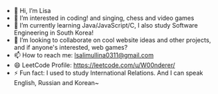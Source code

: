 - 👋 Hi, I’m Lisa
- 👀 I’m interested in coding! and singing, chess and video games
- 🌱 I’m currently learning Java/JavaScript/C, I also study Software Engineering in South Korea!
- 💞️ I’m looking to collaborate on cool website ideas and other projects, and if anyone's interested, web games?
- 📫 How to reach me: lsalimullina0311@gmail.com
- 😄 LeetCode Profile: https://leetcode.com/u/W00nderer/
- ⚡ Fun fact: I used to study International Relations. And I can speak English, Russian and Korean~

<!---
W00nderer/W00nderer is a ✨ special ✨ repository because its `README.md` (this file) appears on your GitHub profile.
You can click the Preview link to take a look at your changes.
--->
